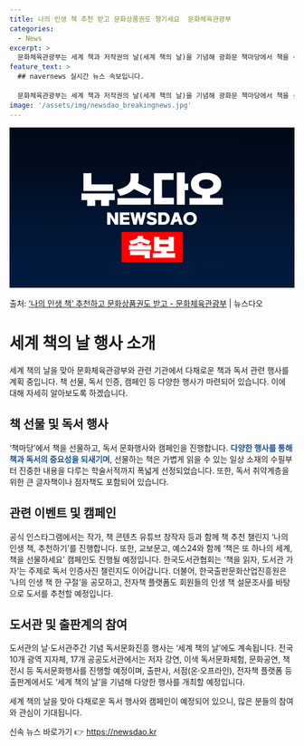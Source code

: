 ```yaml
---
title: 나의 인생 책 추천 받고 문화상품권도 챙기세요  문화체육관광부
categories:
  - News
excerpt: >
  문화체육관광부는 세계 책과 저작권의 날(세계 책의 날)을 기념해 광화문 책마당에서 책을 선물하고 다양한 행사…
feature_text: >
  ## navernews 실시간 뉴스 속보입니다.

  문화체육관광부는 세계 책과 저작권의 날(세계 책의 날)을 기념해 광화문 책마당에서 책을 선물하고 다양한 행사…
image: '/assets/img/newsdao_breakingnews.jpg'
---
```


![뉴스다오 속보](/assets/img/newsdao_breakingnews.jpg)

<p>출처: <a href="https://newsdao.kr/3643" rel="dofollow">‘나의 인생 책’ 추천하고 문화상품권도 받고 - 문화체육관광부</a> | 뉴스다오</p>

<h1>세계 책의 날 행사 소개</h1>

<p data-ke-size="size16">세계 책의 날을 맞아 문화체육관광부와 관련 기관에서 다채로운 책과 독서 관련 행사를 계획 중입니다. 책 선물, 독서 인증, 캠페인 등 다양한 행사가 마련되어 있습니다. 이에 대해 자세히 알아보도록 하겠습니다.</p>

<h2>책 선물 및 독서 행사</h2>
<p data-ke-size="size16">‘책마당’에서 책을 선물하고, 독서 문화행사와 캠페인을 진행합니다. <b><span style="color: #1a5490;">다양한 행사를 통해 책과 독서의 중요성을 되새기며</span></b>, 선물하는 책은 가볍게 읽을 수 있는 일상 소재의 수필부터 진중한 내용을 다루는 학술서적까지 폭넓게 선정되었습니다. 또한, 독서 취약계층을 위한 큰 글자책이나 점자책도 포함되어 있습니다.</p>

<h2>관련 이벤트 및 캠페인</h2>
<p data-ke-size="size16">공식 인스타그램에서는 작가, 책 콘텐츠 유튜브 창작자 등과 함께 책 추천 챌린지 ‘나의 인생 책, 추천하기’를 진행합니다. 또한, 교보문고, 예스24와 함께 ‘책은 또 하나의 세계, 책을 선물하세요’ 캠페인도 진행될 예정입니다. 한국도서관협회는 ‘책을 읽자, 도서관 가자’는 주제로 독서 인증사진 챌린지도 이어갑니다. 더불어, 한국출판문화산업진흥원은 ‘나의 인생 책 한 구절’을 공모하고, 전자책 플랫폼도 회원들의 인생 책 설문조사를 바탕으로 도서를 추천할 예정입니다.</p>

<h2>도서관 및 출판계의 참여</h2>
<p data-ke-size="size16">도서관의 날·도서관주간 기념 독서문화진흥 행사는 ‘세계 책의 날’에도 계속됩니다. 전국 10개 광역 지자체, 17개 공공도서관에서는 저자 강연, 이색 독서문화체험, 문화공연, 책 전시 등 독서문화행사를 진행할 예정이며, 출판사, 서점(온·오프라인), 전자책 플랫폼 등 출판계에서도 ‘세계 책의 날’을 기념해 다양한 행사를 개최할 예정입니다.</p>

<p data-ke-size="size16">세계 책의 날을 맞아 다채로운 독서 행사와 캠페인이 예정되어 있으니, 많은 분들의 참여와 관심이 기대됩니다.</p> 

신속 뉴스 바로가기 👉 <a href="https://newsdao.kr" rel="dofollow">https://newsdao.kr</a>


